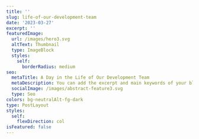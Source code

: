 ```yaml
---
title: ''
slug: life-of-our-development-team
date: '2023-03-27'
excerpt: ''
featuredImage:
  url: /images/hero3.svg
  altText: Thumbnail
  type: ImageBlock
  styles:
    self:
      borderRadius: medium
seo:
  metaTitle: A Day in the Life of Our Development Team
  metaDescription: You can add the excerpt and main keywords of your blog post here.
  socialImage: /images/abstract-feature3.svg
  type: Seo
colors: bg-neutralAlt-fg-dark
type: PostLayout
styles:
  self:
    flexDirection: col
isFeatured: false
---
```

